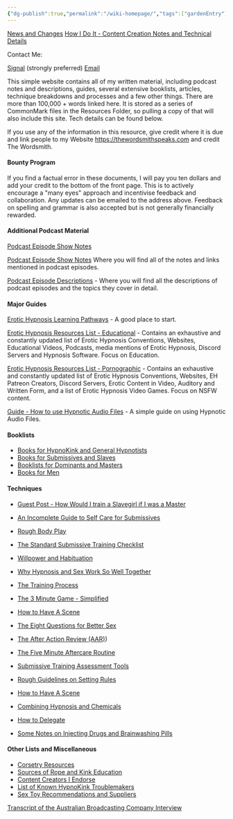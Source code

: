 ```yaml
---
{"dg-publish":true,"permalink":"/wiki-homepage/","tags":["gardenEntry"]}
---
```



[News and Changes](News%20and%20Changes.md)
[How I Do It - Content Creation Notes and Technical Details](How%20I%20Do%20It%20-%20Content%20Creation%20Notes%20and%20Technical%20Details.md)

Contact Me:

[Signal](https://signal.me/#eu/UcSdV3OwiCh4vVO8Yv0FtEe5xh4QHRiDd4ls6pLLG-I9k64oV-tEiL1fAiWYvCo9) (strongly preferred)
[Email](mailto:thewordsmithspeaks@pm.me)

This simple website contains all of my written material, including podcast notes and descriptions, guides, several extensive booklists, articles, technique breakdowns and processes and a few other things. There are more than 100,000 + words linked here. It is stored as a series of CommonMark files in the Resources Folder, so pulling a copy of that will also include this site. Tech details can be found below.

If you use any of the information in this resource, give credit where it is due and link people to my Website https://thewordsmithspeaks.com and credit The Wordsmith.

#### Bounty Program

If you find a factual error in these documents, I will pay you ten dollars and add your credit to the bottom of the front page. This is to actively encourage a "many eyes" approach and incentivise feedback and collaboration. Any updates can be emailed to the address above. Feedback on spelling and grammar is also accepted but is not generally financially rewarded.

#### Additional Podcast Material

[Podcast Episode Show Notes](1.%20The%20Podcast/Podcast%20Episode%20Show%20Notes.md)

[Podcast Episode Show Notes](Podcast%20Episode%20Show%20Notes.md) Where you will find all of the notes and links mentioned in podcast episodes.

[Podcast Episode Descriptions](Podcast%20Episode%20Descriptions.md) - Where you will find all the descriptions of podcast episodes and the topics they cover in detail.

#### Major Guides

[Erotic Hypnosis Learning Pathways](Erotic%20Hypnosis%20Learning%20Pathways.md) - A good place to start.

[Erotic Hypnosis Resources List - Educational](Erotic%20Hypnosis%20Resources%20List%20-%20Educational.md) - Contains an exhaustive and constantly updated list of Erotic Hypnosis Conventions, Websites, Educational Videos, Podcasts, media mentions of Erotic Hypnosis, Discord Servers and Hypnosis Software. Focus on Education.

[Erotic Hypnosis Resources List - Pornographic](Erotic%20Hypnosis%20Resources%20List%20-%20Pornographic.md) - Contains an exhaustive and constantly updated list of Erotic Hypnosis Conventions, Websites, EH Patreon Creators, Discord Servers, Erotic Content in Video, Auditory and Written Form, and a list of Erotic Hypnosis Video Games. Focus on NSFW content.

[Guide - How to use Hypnotic Audio Files](Guide%20-%20How%20to%20use%20Hypnotic%20Audio%20Files.md) - A simple guide on using Hypnotic Audio Files.

#### Booklists

- [Books for HypnoKink and General Hypnotists](Books%20for%20HypnoKink%20and%20General%20Hypnotists.md)
- [Books for Submissives and Slaves](Books%20for%20Submissives%20and%20Slaves.md)
- [Booklists for Dominants and Masters](Booklists%20for%20Dominants%20and%20Masters.md)
- [Books for Men](Books%20for%20Men.md)

#### Techniques

- [Guest Post - How Would I train a Slavegirl if I was a Master](4.%20Techniques/Guest%20Post%20-%20How%20Would%20I%20train%20a%20Slavegirl%20if%20I%20was%20a%20Master.md)

- [An Incomplete Guide to Self Care for Submissives](4.%20Techniques/An%20Incomplete%20Guide%20to%20Self%20Care%20for%20Submissives.md)

- [Rough Body Play](Rough%20Body%20Play.md)
- [The Standard Submissive Training Checklist](The%20Standard%20Submissive%20Training%20Checklist.md)
- [Willpower and Habituation](4.%20Techniques/Willpower%20and%20Habituation.md)
- [Why Hypnosis and Sex Work So Well Together](4.%20Techniques/Why%20Hypnosis%20and%20Sex%20Work%20So%20Well%20Together.md)
- [The Training Process](4.%20Techniques/The%20Training%20Process.md)

- [The 3 Minute Game - Simplified](The%203%20Minute%20Game%20-%20Simplified.md)
- [How to Have A Scene](How%20to%20Have%20A%20Scene.md)
- [The Eight Questions for Better Sex](The%20Eight%20Questions%20for%20Better%20Sex.md)
- [The After Action Review (AAR)](AAR))
- [The Five Minute Aftercare Routine](The%20Five%20Minute%20Aftercare%20Routine.md)

- [Submissive Training Assessment Tools](4.%20Techniques/Submissive%20Training%20Assessment%20Tools.md)
- [Rough Guidelines on Setting Rules](4.%20Techniques/Rough%20Guidelines%20on%20Setting%20Rules.md)
- [How to Have A Scene](4.%20Techniques/How%20to%20Have%20A%20Scene.md)
- [Combining Hypnosis and Chemicals](4.%20Techniques/Combining%20Hypnosis%20and%20Chemicals.md)
- [How to Delegate](How%20to%20Delegate.md)
- [Some Notes on Injecting Drugs and Brainwashing Pills](Some%20Notes%20on%20Injecting%20Drugs%20and%20Brainwashing%20Pills.md)

#### Other Lists and Miscellaneous

- [Corsetry Resources](5.%20Miscellaneous/Corsetry%20Resources.md)
- [Sources of Rope and Kink Education](Sources%20of%20Rope%20and%20Kink%20Education.md)
- [Content Creators I Endorse](Content%20Creators%20I%20Endorse.md)
- [List of Known HypnoKink Troublemakers](List%20of%20Known%20HypnoKink%20Troublemakers.md)
- [Sex Toy Recommendations and Suppliers](5.%20Miscellaneous/Sex%20Toy%20Recommendations%20and%20Suppliers.md)

[Transcript of the Australian Broadcasting Company Interview](Transcript%20of%20the%20Australian%20Broadcasting%20Company%20Interview.md)
